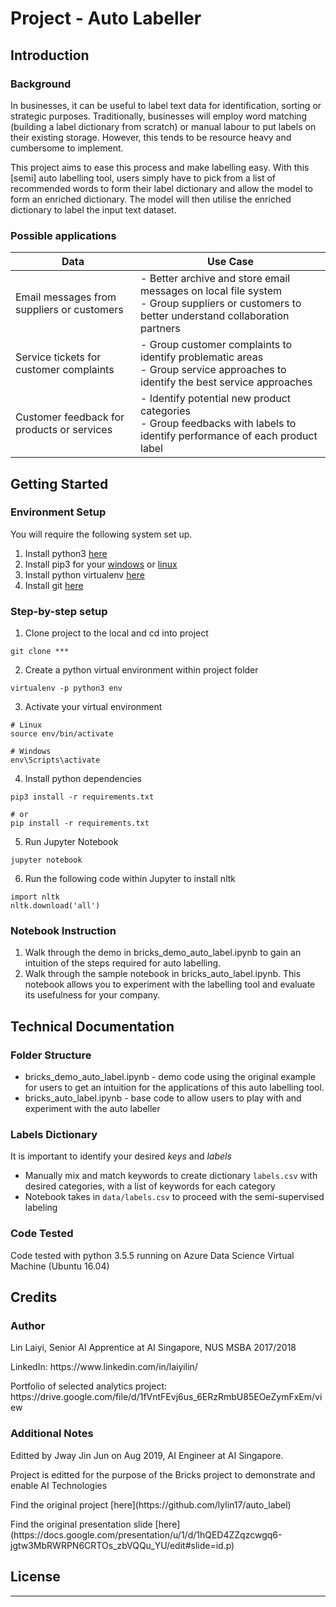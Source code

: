 # Project - Auto Labeller

## Introduction

### Background
In businesses, it can be useful to label text data for identification, sorting or strategic purposes. Traditionally, businesses will employ word matching (building a label dictionary from scratch) or manual labour to put labels on their existing storage. However, this tends to be resource heavy and cumbersome to implement.

This project aims to ease this process and make labelling easy. With this \[semi\] auto labelling tool, users simply have to pick from a list of recommended words to form their label dictionary and allow the model to form an enriched dictionary. The model will then utilise the enriched dictionary to label the input text dataset.


### Possible applications
| Data  |  Use Case |
|---|---|
| Email messages from suppliers or customers  | - Better archive and store email messages on local file system </br> - Group suppliers or customers to better understand collaboration partners  |
|  Service tickets for customer complaints  |  - Group customer complaints to identify problematic areas </br> -  Group service approaches to identify the best service approaches  |
|  Customer feedback for products or services  |  - Identify potential new product categories  </br> -  Group feedbacks with labels to identify performance of each product label  |


## Getting Started
### Environment Setup
You will require the following system set up.
1. Install python3 [here](https://realpython.com/installing-python/)
2. Install pip3 for your [windows](https://www.liquidweb.com/kb/install-pip-windows/) or [linux](https://linuxize.com/post/how-to-install-pip-on-ubuntu-18.04/)
3. Install python virtualenv [here](https://help.dreamhost.com/hc/en-us/articles/115000695551-Installing-and-using-virtualenv-with-Python-3)
4. Install git [here](https://git-scm.com/downloads)


### Step-by-step setup
1. Clone project to the local and cd into project
```
git clone ***
```
2. Create a python virtual environment within project folder
```
virtualenv -p python3 env
```
3. Activate your virtual environment
```
# Linux
source env/bin/activate

# Windows
env\Scripts\activate
```
4. Install python dependencies
```
pip3 install -r requirements.txt

# or
pip install -r requirements.txt
```

5. Run Jupyter Notebook
```
jupyter notebook
```

6. Run the following code within Jupyter to install nltk
```
import nltk   
nltk.download('all')
```

### Notebook Instruction
1. Walk through the demo in bricks_demo_auto_label.ipynb to gain an intuition of the steps required for auto labelling.
2. Walk through the sample notebook in bricks_auto_label.ipynb. This notebook allows you to experiment with the labelling tool and evaluate its usefulness for your company.

## Technical Documentation

### Folder Structure
* bricks_demo_auto_label.ipynb - demo code using the original example for users to get an intuition for the applications of this auto labelling tool.
* bricks_auto_label.ipynb - base code to allow users to play with and experiment with the auto labeller

### Labels Dictionary
It is important to identify your desired *keys* and *labels*
* Manually mix and match keywords to create dictionary `labels.csv` with desired categories, with a list of keywords for each category 
* Notebook takes in `data/labels.csv` to proceed with the semi-supervised labeling


### Code Tested
Code tested with python 3.5.5 running on Azure Data Science Virtual Machine (Ubuntu 16.04)


## Credits

### Author
<p>Lin Laiyi, Senior AI Apprentice at AI Singapore, NUS MSBA 2017/2018</p>
<p>LinkedIn: https://www.linkedin.com/in/laiyilin/</p>
<p>Portfolio of selected analytics project: https://drive.google.com/file/d/1fVntFEvj6us_6ERzRmbU85EOeZymFxEm/view</p>

### Additional Notes
<p> Editted by Jway Jin Jun on Aug 2019, AI Engineer at AI Singapore. </p>
<p> Project is editted for the purpose of the Bricks project to demonstrate and enable AI Technologies </p>
<p> Find the original project [here](https://github.com/lylin17/auto_label) </p>
<p> Find the original presentation slide [here](https://docs.google.com/presentation/u/1/d/1hQED4ZZqzcwgq6-jgtw3MbRWRPN6CRTOs_zbVQQu_YU/edit#slide=id.p) </p>

## License
***